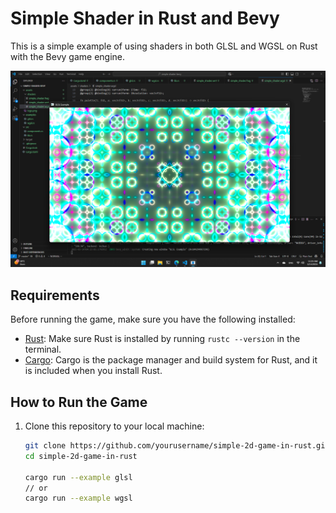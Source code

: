 # Simple Shader in Rust and Bevy

This is a simple example of using shaders in both GLSL and WGSL on Rust with the Bevy game engine.

![Game Screenshot](preview.png)

## Requirements

Before running the game, make sure you have the following installed:

- [Rust](https://www.rust-lang.org/): Make sure Rust is installed by running `rustc --version` in the terminal.
- [Cargo](https://doc.rust-lang.org/cargo/): Cargo is the package manager and build system for Rust, and it is included when you install Rust.

## How to Run the Game

1. Clone this repository to your local machine:
   ```bash
   git clone https://github.com/yourusername/simple-2d-game-in-rust.git
   cd simple-2d-game-in-rust

   cargo run --example glsl
   // or
   cargo run --example wgsl